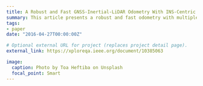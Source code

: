 ```yaml
---
title: A Robust and Fast GNSS-Inertial-LiDAR Odometry With INS-Centric Multiple Modalities by IESKF
summary: This article presents a robust and fast odometry with multiple modalities. Our framework is based on two subsystems:the GNSS-IMU subsystem estimates coarse states and provides global constraints, the LiDAR-IMU subsystem refines states and constructs the 3-D map. The state estimation is performed by IESKF without interruption even if partial sensor fails. Moreover, a fast and dynamic frame transformation method and distributed backward propagation are designed for linking world-frame states with global measurements and coping with asynchronism data.
tags:
- paper
date: "2016-04-27T00:00:00Z"

# Optional external URL for project (replaces project detail page).
external_link: https://xploreqa.ieee.org/document/10385063

image:
  caption: Photo by Toa Heftiba on Unsplash
  focal_point: Smart
---
```

